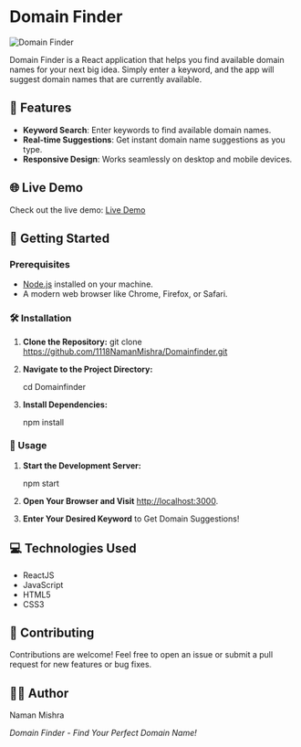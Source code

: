 # Domain Finder

![Domain Finder](./public/images/domainfinder-screenshot.png)

Domain Finder is a React application that helps you find available domain names for your next big idea. Simply enter a keyword, and the app will suggest domain names that are currently available.

## 🚀 Features

- **Keyword Search**: Enter keywords to find available domain names.
- **Real-time Suggestions**: Get instant domain name suggestions as you type.
- **Responsive Design**: Works seamlessly on desktop and mobile devices.

## 🌐 Live Demo

Check out the live demo: [Live Demo](https://cosmic-daffodil-8224f9.netlify.app/)

## 🚀 Getting Started

### Prerequisites

- [Node.js](https://nodejs.org/) installed on your machine.
- A modern web browser like Chrome, Firefox, or Safari.

### 🛠️ Installation

1. **Clone the Repository:**
  git clone https://github.com/1118NamanMishra/Domainfinder.git
  

2. **Navigate to the Project Directory:**

    cd Domainfinder
 
3. **Install Dependencies:**

    npm install
 
### 🚀 Usage

1. **Start the Development Server:**

    npm start
 
2. **Open Your Browser and Visit** [http://localhost:3000](http://localhost:3000).

3. **Enter Your Desired Keyword** to Get Domain Suggestions!

## 💻 Technologies Used

- ReactJS
- JavaScript
- HTML5
- CSS3

## 🤝 Contributing

Contributions are welcome! Feel free to open an issue or submit a pull request for new features or bug fixes.

## 🙋‍♂️ Author

Naman Mishra

 
*Domain Finder - Find Your Perfect Domain Name!*
 
